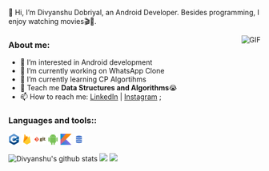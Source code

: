 👋 Hi, I’m Divyanshu Dobriyal, an Android Developer. Besides programming, I enjoy watching movies🎬🍿.

<img  align="right" alt="GIF" src="https://media.giphy.com/media/IpeYSEZshTefe/giphy.gif" />

### ****About me:****

- 👀 I’m interested in Android development                                                                   
- 🌱 I’m currently working on WhatsApp Clone
- 💞️ I’m currently learning CP Algortihms
- 🥲 Teach me **Data Structures and Algorithms**😭
- 📫 How to reach me: [LinkedIn](https://www.linkedin.com/in/divyanshu-dobriyal-97119b1b4/) | [Instagram](https://www.instagram.com/div.yan.shu/?hl=en/) ;

### **Languages and tools::**

<code><img height="22" src="https://raw.githubusercontent.com/github/explore/80688e429a7d4ef2fca1e82350fe8e3517d3494d/topics/cpp/cpp.png"></code>
<code><img height="22" src="https://raw.githubusercontent.com/github/explore/80688e429a7d4ef2fca1e82350fe8e3517d3494d/topics/firebase/firebase.png"></code>
<code><img height="22" src="https://raw.githubusercontent.com/github/explore/80688e429a7d4ef2fca1e82350fe8e3517d3494d/topics/git/git.png"></code>
<code><img height="22" src="https://raw.githubusercontent.com/github/explore/80688e429a7d4ef2fca1e82350fe8e3517d3494d/topics/android/android.png"></code>
<code><img height="22" src="https://raw.githubusercontent.com/github/explore/80688e429a7d4ef2fca1e82350fe8e3517d3494d/topics/kotlin/kotlin.png"></code>
<code><img height="22" src="https://raw.githubusercontent.com/github/explore/80688e429a7d4ef2fca1e82350fe8e3517d3494d/topics/sql/sql.png"></code>


![Divyanshu's github stats](https://github-readme-stats.vercel.app/api?username=divyanshudob&show_icons=true&hide_border=true)
<img src="https://media.giphy.com/media/UWt0rhp21JgLwoeFQP/giphy.gif" width="100">
<img src="https://i.giphy.com/media/KzJkzjggfGN5Py6nkT/200.webp" width="100">




<!---
divyanshudob/divyanshudob is a ✨ special ✨ repository because its `README.md` (this file) appears on your GitHub profile.
You can click the Preview link to take a look at your changes.
--->

